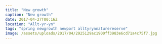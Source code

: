 ```yaml
---
title: "New growth"
caption: "New growth"
date: 2017-04-27T00:16Z
location: "Allt-yr-yn"
tags: "spring newgrowth newport alltyrynnaturereserve"
image: /assets/uploads/2017/04/2925129ac1900ff3983e6cd71a4c75f7.jpg
---
```

